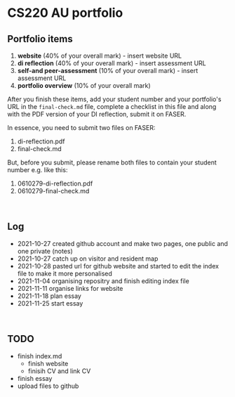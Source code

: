 # CS220 AU portfolio

## Portfolio items

1. **website** (40% of your overall mark) - insert website URL
2. **di reflection** (40% of your overall mark) - insert assessment URL
3. **self-and peer-assessment** (10% of your overall mark) - insert assessment URL
4. **portfolio overview** (10% of your overall mark) 

After you finish these items, add your student number and your portfolio's URL in the `final-check.md` file, complete a checklist in this file and along with the PDF version of your DI reflection, submit it on FASER. 

In essence, you need to submit two files on FASER:

1. di-reflection.pdf
2. final-check.md

But, before you submit, please rename both files to contain your student number e.g. like this:

1. 0610279-di-reflection.pdf
2. 0610279-final-check.md



<br>

## Log
- 2021-10-27 created github account and make two pages, one public and one private (notes)
- 2021-10-27 catch up on visitor and resident map
- 2021-10-28 pasted url for github website and started to edit the index file to make it more personalised
- 2021-11-04 organising repositry and finish editing index file
- 2021-11-11 organise links for website
- 2021-11-18 plan essay
- 2021-11-25 start essay
<br>

## TODO
-  finish index.md
    - finish website
    - finisih CV and link CV
- finish essay
- upload files to github 

